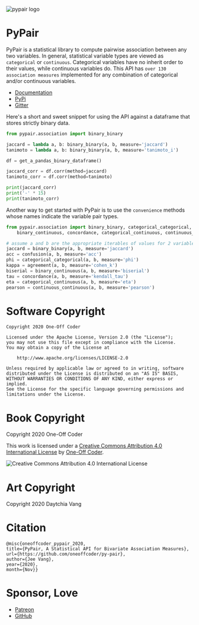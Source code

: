 ![pypair logo](https://py-pair.readthedocs.io/_images/logo.png)

# PyPair

PyPair is a statistical library to compute pairwise association between any two variables. In general, statistical variable types are viewed as `categorical` or `continuous`. Categorical variables have no inherit order to their values, while continuous variables do. This API has `over 130 association measures` implemented for any combination of categorical and/or continuous variables. 

- [Documentation](https://py-pair.readthedocs.io/)
- [PyPi](https://pypi.org/project/pypair/) 
- [Gitter](https://gitter.im/dataflava/py-pair)

Here's a short and sweet snippet for using the API against a dataframe that stores strictly binary data.

```python
from pypair.association import binary_binary

jaccard = lambda a, b: binary_binary(a, b, measure='jaccard')
tanimoto = lambda a, b: binary_binary(a, b, measure='tanimoto_i')

df = get_a_pandas_binary_dataframe()

jaccard_corr = df.corr(method=jaccard)
tanimoto_corr = df.corr(method=tanimoto)

print(jaccard_corr)
print('-' * 15)
print(tanimoto_corr)
```

Another way to get started with PyPair is to use the `convenience` methods whose names indicate the variable pair types.

```python
from pypair.association import binary_binary, categorical_categorical, \
    binary_continuous, concordance, categorical_continuous, continuous_continuous, confusion, agreement

# assume a and b are the appropriate iterables of values for 2 variables
jaccard = binary_binary(a, b, measure='jaccard')
acc = confusion(a, b, measure='acc')
phi = categorical_categorical(a, b, measure='phi')
kappa = agreement(a, b, measure='cohen_k')
biserial = binary_continuous(a, b, measure='biserial')
tau = concordance(a, b, measure='kendall_tau')
eta = categorical_continuous(a, b, measure='eta')
pearson = continuous_continuous(a, b, measure='pearson')
```

# Software Copyright

```
Copyright 2020 One-Off Coder

Licensed under the Apache License, Version 2.0 (the "License");
you may not use this file except in compliance with the License.
You may obtain a copy of the License at

    http://www.apache.org/licenses/LICENSE-2.0

Unless required by applicable law or agreed to in writing, software
distributed under the License is distributed on an "AS IS" BASIS,
WITHOUT WARRANTIES OR CONDITIONS OF ANY KIND, either express or implied.
See the License for the specific language governing permissions and
limitations under the License.
```

# Book Copyright

Copyright 2020 One-Off Coder

This work is licensed under a [Creative Commons Attribution 4.0 International License](https://creativecommons.org/licenses/by/4.0/) by [One-Off Coder](https://www.oneoffcoder.com).

![Creative Commons Attribution 4.0 International License](https://i.creativecommons.org/l/by/4.0/88x31.png "Creative Commons Attribution 4.0 International License")

# Art Copyright

Copyright 2020 Daytchia Vang

# Citation

```
@misc{oneoffcoder_pypair_2020,
title={PyPair, A Statistical API for Bivariate Association Measures},
url={https://github.com/oneoffcoder/py-pair},
author={Jee Vang},
year={2020},
month={Nov}}
```

# Sponsor, Love

- [Patreon](https://www.patreon.com/vangj)
- [GitHub](https://github.com/sponsors/vangj)